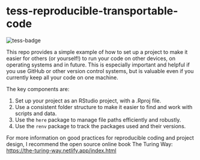 # tess-reproducible-transportable-code

<!-- badges: start -->
![tess-badge](inst/tess-lab-teaching-resources.svg)
<!-- badges: end -->

This repo provides a simple example of how to set up a project to make it easier for others (or yourself!) to run your code on other devices, on operating systems and in future. This is especially important and helpful if you use GitHub or other version control systems, but is valuable even if you currently keep all your code on one machine.

The key components are:
1. Set up your project as an RStudio project, with a .Rproj file.
2. Use a consistent folder structure to make it easier to find and work with scripts and data.
3. Use the `here` package to manage file paths efficiently and robustly.
4. Use the `renv` package to track the packages used and their versions.

For more information on good practices for reproducible coding and project design, I recommend the open source online book The Turing Way:
https://the-turing-way.netlify.app/index.html
